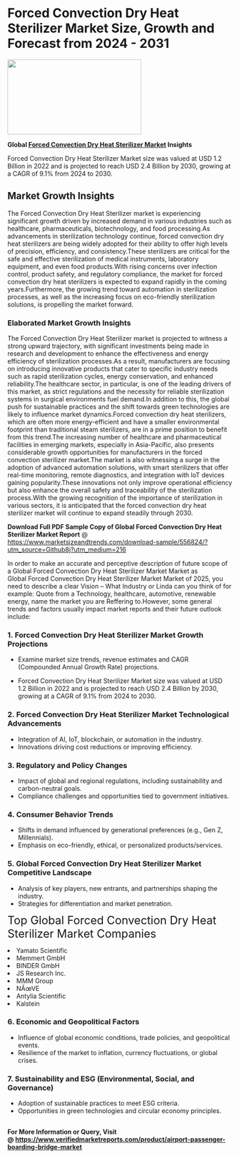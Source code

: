 <H1>Forced Convection Dry Heat Sterilizer Market Size, Growth and Forecast from 2024 - 2031</H1><img class="aligncenter size-medium wp-image-584254" src="https://thirdeyenews.in/wp-content/uploads/2024/09/Global-Market-Research-300x168.jpeg" alt="" width="300" height="168" /><p><strong>Global&nbsp;<a href="https://www.marketsizeandtrends.com/download-sample/556824/?utm_source=Github8j?utm_medium=216">Forced Convection Dry Heat Sterilizer Market</a> Insights</strong></p><p>Forced Convection Dry Heat Sterilizer Market size was valued at USD 1.2 Billion in 2022 and is projected to reach USD 2.4 Billion by 2030, growing at a CAGR of 9.1% from 2024 to 2030.</p><p><h2>Market Growth Insights</h2> The Forced Convection Dry Heat Sterilizer market is experiencing significant growth driven by increased demand in various industries such as healthcare, pharmaceuticals, biotechnology, and food processing.As advancements in sterilization technology continue, forced convection dry heat sterilizers are being widely adopted for their ability to offer high levels of precision, efficiency, and consistency.These sterilizers are critical for the safe and effective sterilization of medical instruments, laboratory equipment, and even food products.With rising concerns over infection control, product safety, and regulatory compliance, the market for forced convection dry heat sterilizers is expected to expand rapidly in the coming years.Furthermore, the growing trend toward automation in sterilization processes, as well as the increasing focus on eco-friendly sterilization solutions, is propelling the market forward. <h3>Elaborated Market Growth Insights</h3> The Forced Convection Dry Heat Sterilizer market is projected to witness a strong upward trajectory, with significant investments being made in research and development to enhance the effectiveness and energy efficiency of sterilization processes.As a result, manufacturers are focusing on introducing innovative products that cater to specific industry needs such as rapid sterilization cycles, energy conservation, and enhanced reliability.The healthcare sector, in particular, is one of the leading drivers of this market, as strict regulations and the necessity for reliable sterilization systems in surgical environments fuel demand.In addition to this, the global push for sustainable practices and the shift towards green technologies are likely to influence market dynamics.Forced convection dry heat sterilizers, which are often more energy-efficient and have a smaller environmental footprint than traditional steam sterilizers, are in a prime position to benefit from this trend.The increasing number of healthcare and pharmaceutical facilities in emerging markets, especially in Asia-Pacific, also presents considerable growth opportunities for manufacturers in the forced convection sterilizer market.The market is also witnessing a surge in the adoption of advanced automation solutions, with smart sterilizers that offer real-time monitoring, remote diagnostics, and integration with IoT devices gaining popularity.These innovations not only improve operational efficiency but also enhance the overall safety and traceability of the sterilization process.With the growing recognition of the importance of sterilization in various sectors, it is anticipated that the forced convection dry heat sterilizer market will continue to expand steadily through 2030.</p><p><span class=""><strong>Download Full PDF Sample Copy of Global Forced Convection Dry Heat Sterilizer Market Report</strong> @ <a href="https://www.marketsizeandtrends.com/download-sample/556824/?utm_source=Github8j?utm_medium=216" target="_blank">https://www.marketsizeandtrends.com/download-sample/556824/?utm_source=Github8j?utm_medium=216</a></span></p><p>In order to make an accurate and perceptive description of future scope of a Global&nbsp;Forced Convection Dry Heat Sterilizer Market Market as Global&nbsp;Forced Convection Dry Heat Sterilizer Market Market of 2025, you need to describe a clear Vision &ndash; What Industry or Linda can you think of for example: Quote from a Technology, healthcare, automotive, renewable energy, name the market you are Reffering to.However, some general trends and factors usually impact market reports and their future outlook include:</p><h3>1.&nbsp;<strong>Forced Convection Dry Heat Sterilizer Market Growth Projections</strong></h3><ul><li>Examine market size trends, revenue estimates and CAGR (Compounded Annual Growth Rate) projections.</li><li><p>Forced Convection Dry Heat Sterilizer Market size was valued at USD 1.2 Billion in 2022 and is projected to reach USD 2.4 Billion by 2030, growing at a CAGR of 9.1% from 2024 to 2030.</p></li></ul><h3>2.&nbsp;<strong>Forced Convection Dry Heat Sterilizer Market Technological Advancements</strong></h3><ul><li>Integration of AI, IoT, blockchain, or automation in the industry.</li><li>Innovations driving cost reductions or improving efficiency.</li></ul><h3>3.&nbsp;<strong>Regulatory and Policy Changes</strong></h3><ul><li>Impact of global and regional regulations, including sustainability and carbon-neutral goals.</li><li>Compliance challenges and opportunities tied to government initiatives.</li></ul><h3>4.&nbsp;<strong>Consumer Behavior Trends</strong></h3><ul><li>Shifts in demand influenced by generational preferences (e.g., Gen Z, Millennials).</li><li>Emphasis on eco-friendly, ethical, or personalized products/services.</li></ul><h3>5.&nbsp;<strong>Global Forced Convection Dry Heat Sterilizer Market Competitive Landscape</strong></h3><ul><li>Analysis of key players, new entrants, and partnerships shaping the industry.</li><li>Strategies for differentiation and market penetration.</li></ul><p data-pm-slice="1 1 []"><span style="color: inherit; font-family: inherit; font-size: 25px;">Top Global Forced Convection Dry Heat Sterilizer Market Companies</span></p><div class="" data-test-id=""><p><li>Yamato Scientific</li><li> Memmert GmbH</li><li> BINDER GmbH</li><li> JS Research Inc.</li><li> MMM Group</li><li> NÃœVE</li><li> Antylia Scientific</li><li> Kalstein</li></p></div><h3>6.&nbsp;<strong>Economic and Geopolitical Factors</strong></h3><ul><li>Influence of global economic conditions, trade policies, and geopolitical events.</li><li>Resilience of the market to inflation, currency fluctuations, or global crises.</li></ul><h3>7.&nbsp;<strong>Sustainability and ESG (Environmental, Social, and Governance)</strong></h3><ul><li>Adoption of sustainable practices to meet ESG criteria.</li><li>Opportunities in green technologies and circular economy principles.</li></ul><h2><strong style="font-size: 14px;">For More Information or Query, Visit @&nbsp;</strong><a style="background-color: #ffffff; font-size: 14px;" href="https://www.marketsizeandtrends.com/report/forced-convection-dry-heat-sterilizer-market/" target="_blank">https://www.verifiedmarketreports.com/product/airport-passenger-boarding-bridge-market</a></h2>